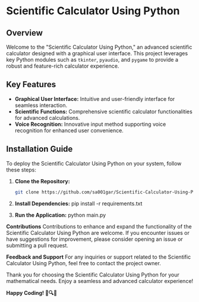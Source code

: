 # Scientific Calculator Using Python

## Overview

Welcome to the "Scientific Calculator Using Python," an advanced scientific calculator designed with a graphical user interface. This project leverages key Python modules such as `tkinter`, `pyaudio`, and `pygame` to provide a robust and feature-rich calculator experience.

## Key Features

- **Graphical User Interface:** Intuitive and user-friendly interface for seamless interaction.
- **Scientific Functions:** Comprehensive scientific calculator functionalities for advanced calculations.
- **Voice Recognition:** Innovative input method supporting voice recognition for enhanced user convenience.

## Installation Guide

To deploy the Scientific Calculator Using Python on your system, follow these steps:

1. **Clone the Repository:**

   ```bash
   git clone https://github.com/sa001gar/Scientific-Calculator-Using-Python.git
2. **Install Dependencies:**
   pip install -r requirements.txt
3. **Run the Application:**
   python main.py

**Contributions**
Contributions to enhance and expand the functionality of the Scientific Calculator Using Python are welcome. If you encounter issues or have suggestions for improvement, please consider opening an issue or submitting a pull request.

**Feedback and Support**
For any inquiries or support related to the Scientific Calculator Using Python, feel free to contact the project owner.

Thank you for choosing the Scientific Calculator Using Python for your mathematical needs. Enjoy a seamless and advanced calculator experience!

**Happy Coding! 🧮🔍✨**

   
